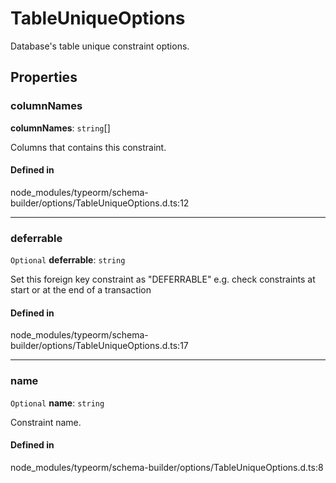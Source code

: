 # TableUniqueOptions

Database's table unique constraint options.

## Properties

### columnNames

 **columnNames**: `string`[]

Columns that contains this constraint.

#### Defined in

node_modules/typeorm/schema-builder/options/TableUniqueOptions.d.ts:12

___

### deferrable

 `Optional` **deferrable**: `string`

Set this foreign key constraint as "DEFERRABLE" e.g. check constraints at start
or at the end of a transaction

#### Defined in

node_modules/typeorm/schema-builder/options/TableUniqueOptions.d.ts:17

___

### name

 `Optional` **name**: `string`

Constraint name.

#### Defined in

node_modules/typeorm/schema-builder/options/TableUniqueOptions.d.ts:8
